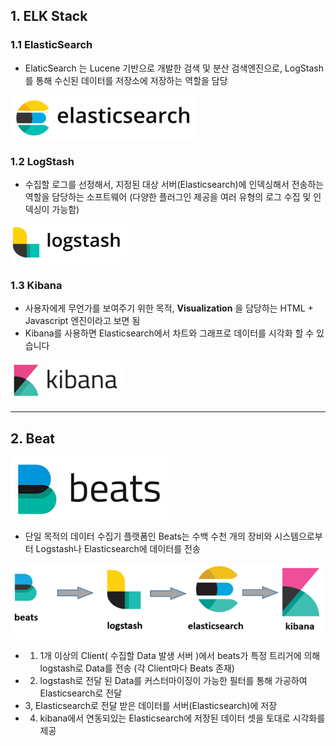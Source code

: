 ## 1. ELK Stack

### 1.1 ElasticSearch
- ElaticSearch 는 Lucene 기반으로 개발한 검색 및 분산 검색엔진으로, LogStash 를 통해 수신된 데이터를 저장소에 저장하는 역할을 담당

![elasticsearch](_img/elasticsearch.png)

### 1.2 LogStash
- 수집할 로그를 선정해서, 지정된 대상 서버(Elasticsearch)에 인덱싱해서 전송하는 역할을 담당하는 소프트웨어 (다양한 플러그인 제공을 여러 유형의 로그 수집 및 인덱싱이 가능함)

![logstash](_img/logstash.png)

### 1.3 Kibana
- 사용자에게 무언가를 보여주기 위한 목적, <b>Visualization</b> 을 담당하는 HTML + Javascript 엔진이라고 보면 됨
- Kibana를 사용하면 Elasticsearch에서 차트와 그래프로 데이터를 시각화 할 수 있습니다

![kibana](_img/kibana.png)


<hr>


## 2. Beat
![beats](_img/beats.png)

- 단일 목적의 데이터 수집기 플랫폼인 Beats는 수백 수천 개의 장비와 시스템으로부터 Logstash나 Elasticsearch에 데이터를 전송

![beats_to_kibana](_img/beats_to_kibana.png)

- 1. 1개 이상의 Client( 수집할 Data 발생 서버 )에서 beats가 특정 트리거에 의해 logstash로 Data를 전송 (각 Client마다 Beats 존재)
- 2. logstash로 전달 된 Data를 커스터마이징이 가능한 필터를 통해 가공하여 Elasticsearch로 전달
- 3, Elasticsearch로 전달 받은 데이터를 서버(Elasticsearch)에 저장
- 4. kibana에서 연동되있는 Elasticsearch에 저장된 데이터 셋을 토대로 시각화를 제공